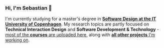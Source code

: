 ### Hi, I'm Sebastian 👋

I'm currently studying for a master's degree in [**Software Design at the IT University of Copenhagen**](https://en.itu.dk/Programmes/MSc-Programmes/Software-Design#specialisations). 
My research topics are partly focused on **Technical Interaction Design** and **Software Development & Technology** - [most of the **courses** are uploaded here](https://github.com/stars/sebastianromano/lists/itu), along with [**all other projects** I'm working on](https://github.com/sebastianromano?tab=repositories&q=&type=&language=&sort=).